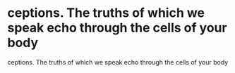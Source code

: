# ceptions. The truths of which we speak echo through the cells of your body

ceptions. The truths of which we speak echo through the cells of your body